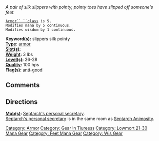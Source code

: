 *A pair of silk slippers with pointy, pointy toes have slipped off
someone's feet.*

[`Armor`` ``class`](Armor_Class.md "wikilink")` is 5.`  
`Modifies mana by 5 continuous.`  
`Modifies wisdom by 1 continuous.`

**Keyword(s):** slippers silk pointy  
**[Type](:Category:_Object_Types.md "wikilink"):**
[armor](:Category:_Armor.md "wikilink")  
**[Slot(s)](Object_Slots.md "wikilink"):** <worn on feet>  
**[Weight](Object_Weight.md "wikilink"):** 3 lbs  
**[Level(s)](Object_Level.md "wikilink"):** 26-28  
**[Quality](Object_Quality.md "wikilink"):** 100 hps  
**[Flag(s)](:Category:_Object_Flags.md "wikilink"):**
[anti-good](Anti-Good_Flag.md "wikilink")  

## Comments

## Directions

**[Mob(s)](:Category:_Mobs.md "wikilink"):** [Septarch's personal
secretary](Septarch's_personal_secretary.md "wikilink").  
[Septarch's personal
secretary](Septarch's_personal_secretary.md "wikilink") is in the same
room as [Septarch Animosity](Septarch_Animosity.md "wikilink").  

[Category: Armor](Category:_Armor "wikilink") [Category: Gear In
Tiureess](Category:_Gear_In_Tiureess "wikilink") [Category: Lowmort
21-30 Mana Gear](Category:_Lowmort_21-30_Mana_Gear "wikilink")
[Category: Feet Mana Gear](Category:_Feet_Mana_Gear "wikilink")
[Category: Wis Gear](Category:_Wis_Gear "wikilink")
